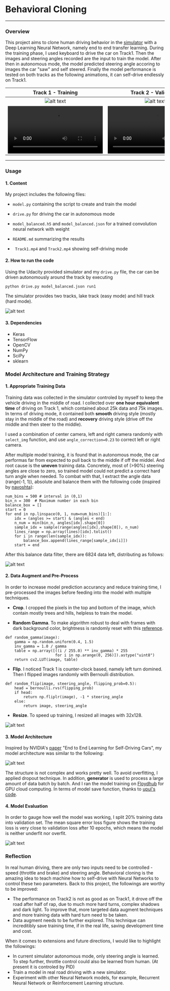 ﻿# **Behavioral Cloning** 


---

### **Overview**

This project aims to clone human driving behavior in the [simulator](https://d17h27t6h515a5.cloudfront.net/topher/2017/February/58ae4419_windows-sim/windows-sim.zip) with a Deep Learning Neural Network, namely end to end transfer learning. During the training phase, I used keyboard to drive the car on Track1. Then the images and steering angles recorded are the input to train the model. After then in autonomous mode, the model predicted steering angle accoring to images the car "saw" and self steered. Finally the model performance is tested on both tracks as the following animations, it can self-drive endlessly on Track1.

| Track 1 - Training | Track 2 - Validation|
| :-: | :-: |
| ![alt text][image6] | ![alt text][image7] |
| ![alt text][video1] | ![alt text][video2] |


[//]: # (Image References)

[image1]: ./img/track_view.png "Two Tracks"

[image2]: ./img/three_camera_view.png "Three Camera View"

[image3]: ./img/img_process.png "Image Process"

[image4]: ./img/NVIDIA_model.png "Model Architecture"

[image5]: ./img/model_evaluation_balance.png "Model Accurency"

[image6]: ./img/Track1_gif.gif "Track1 gif"

[image7]: ./img/Track2_gif.gif "Track2 gif"

[image8]: ./img/Steering_angle_distribution.png "Steering Angle Distribution"

[video1]: ./Track1.mp4 "Track1 video"

[video2]: ./Track2.mp4 "Track2 video"

---

### Usage

#### 1. Content

My project includes the following files:

* `model.py` containing the script to create and train the model

* `drive.py` for driving the car in autonomous mode

* `model_balanced.h5` and `model_balanced.json` for a trained convolution neural network with weight

* `README.md` summarizing the results

* ` Track1.mp4` and `Track2.mp4` showing self-driving mode


#### 2. How to run the code

Using the Udacity provided simulator and my ```drive.py``` file, the car can be driven autonomously around the track by executing 

```sh
python drive.py model_balanced.json run1
```
The simulator provides two tracks, lake track (easy mode) and hill track (hard mode).

![alt text][image1]

#### 3. Dependencies
* Keras
* TensorFlow
* OpenCV
* NumPy
* SciPy
* sklearn

### Model Architecture and Training Strategy

#### 1. Appropriate Training Data

Training data was collected in the simulator controled by myself to keep the vehicle driving in the middle of road. I collected over **one hour equivalent time** of driving on Track 1, which contained about 25k data and 75k images. In terms of driving mode, it contained both **smooth** driving style (mostly stay in the middle of the road) and **recovery** driving style (drive off the middle and then steer to the middle).

I used a combination of center camera, left and right camera randomly with `select_img` function, and use `angle_correction=0.23` to correct left or right camera.

After multiple model training, it is found that in autonomous mode, the car performas far from expected to pull back to the middle if off the middel. And root cause is the **uneven** training data. Concretely, most of (>90%) steering angles are close to zero, so trained model could not predict a correct hard turn angle when needed. To combat with that, I extract the angle data (range(-1, 1)), absolute and balance them with the following code (inspired by [navoshta](https://github.com/navoshta/behavioral-cloning)):

```
num_bins = 500 # interval in (0,1)
bin_n = 300  # Maximum number in each bin
balance_box = []
start = 0
for end in np.linspace(0, 1, num=num_bins)[1:]:
    idx = (angles >= start) & (angles < end)
    n_num = min(bin_n, angles[idx].shape[0])
    sample_idx = sample(range(angles[idx].shape[0]), n_num)
    lines_range = np.array(lines)[idx].tolist()
    for i in range(len(sample_idx)):
        balance_box.append(lines_range[sample_idx[i]])
    start = end
```
After this balance data filter, there are 6824 data left, distributing as follows:

![alt text][image8]

#### 2. Data Augment and Pre-Process

In order to increase model prediction accurancy and reduce training time, I pre-processed the images before feeding into the model with multiple techniques. 

* **Crop**. I cropped the pixels in the top and bottom of the image, which contain mostly trees and hills, helpless to train the model.

* **Random Gamma**. To make algorithm robust to deal with frames with dark background color, brightness is randomly reset with this [reference](http://www.pyimagesearch.com/2015/10/05/opencv-gamma-correction/).
```
def random_gamma(image):
    gamma = np.random.uniform(0.4, 1.5)
    inv_gamma = 1.0 / gamma
    table = np.array([((i / 255.0) ** inv_gamma) * 255
                      for i in np.arange(0, 256)]).astype("uint8")
    return cv2.LUT(image, table)
```

* **Flip**. I noticed Track 1 is counter-clock based, namely left turn domined. Then I flipped images randomly with Bernoulli distribution. 
```
def random_flip(image, steering_angle, flipping_prob=0.5):
    head = bernoulli.rvs(flipping_prob)
    if head:
        return np.fliplr(image), -1 * steering_angle
    else:
        return image, steering_angle
```

* **Resize**. To speed up training, I resized all images with 32x128.

![alt text][image3]

#### 3. Model Architecture

Inspired by NVIDIA's [paper](https://images.nvidia.com/content/tegra/automotive/images/2016/solutions/pdf/end-to-end-dl-using-px.pdf) "End to End Learning for Self-Driving Cars", my model architecture was similar to the following:

![alt text][image4]

The structure is not complex and works pretty well. To avoid overfitting, I applied dropout technique.
In addition, **generator** is used to process a large amount of data batch by batch. And I ran the model training on [Floydhub](https://www.floydhub.com) for GPU cloud computing.
In terms of model save function, thanks to [upul's code](https://github.com/upul/Behavioral-Cloning/blob/master/helper.py).

#### 4. Model Evaluation

In order to gauge how well the model was working, I split 20% training data into validation set. The mean square error loss figure shows the training loss is very close to validation loss after 10 epochs, which means the model is neither underfit nor overfit. 

![alt text][image5]

### Reflection

In real human driving, there are only two inputs need to be controlled - speed (throttle and brake) and steering angle. Behavioral cloning is the amazing idea to teach machine how to self-drive with Neural Networks to control these two parameters. Back to this project, the followings are worthy to be improved:

 - The performance on Track2 is not as good as on Track1, it drove off the road after half of rap, due to much more hard turns, complex shadows and dark light. To improve that, more targeted data augment techniques and more training data with hard turn need to be taken.
 - Data augment needs to be further explored. This technique can increditibly save training time, if in the real life, saving development time and cost.

When it comes to extensions and future directions, I would like to highlight the followings:

 - In current simulator autonomous mode, only steering angle is learned. To step further, throttle control could also be learned from human. (At present it is controled by PID)
 - Train a model in real road driving with a new simulator.
 - Experiment with other Neural Network models, for example, Recurrent Neural Network or Reinforcement Learning structure.

